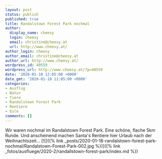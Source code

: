 ```yaml
---
layout: post
status: publish
published: true
title: Randalstown Forest Park nochmal
author:
  display_name: cheesy
  login: cheesy
  email: christine@cheesy.at
  url: http://www.cheesy.at/
author_login: cheesy
author_email: christine@cheesy.at
author_url: http://www.cheesy.at/
wordpress_id: 40559
wordpress_url: http://www.cheesy.at/?p=40559
date: '2020-01-18 12:05:00 +0000'
date_gmt: '2020-01-18 11:05:00 +0000'
categories:
- Ausflug
- Natur
- Tiere
- Randalstown Forest Park
- Rentiere
- Eule
comments: []
---
```

Wir waren nochmal im Randalstown Forest Park. Eine schöne, flache 5km Runde. Und anscheinend machen Santa's Rentiere hier Urlaub nach der Weihnachtszeit...
[![]({% link _posts/2020-01-18-randalstown-forest-park-nochmal/Randalstown-Forest-Park-002.jpg %})]({% link _fotos/ausfluege/2020-2/randallstown-forest-park/index.md %})
